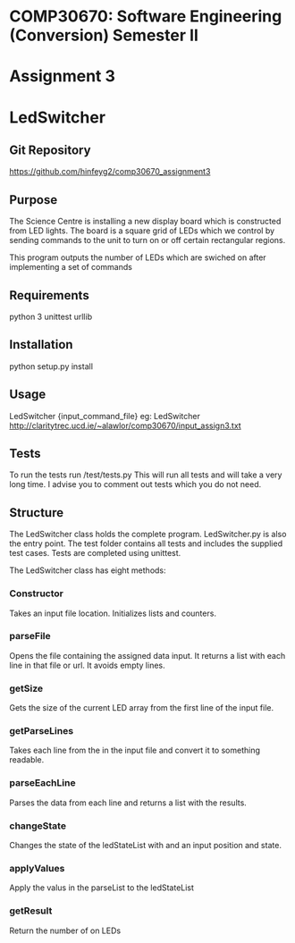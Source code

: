 COMP30670: Software Engineering (Conversion) Semester II
========================================================
Assignment 3
============
LedSwitcher
===========

Git Repository
---------------
https://github.com/hinfeyg2/comp30670_assignment3

Purpose
-------

The Science Centre is installing a new display board which is constructed from LED lights.
The board is a square grid of LEDs which we control by sending commands to the unit to turn on or off certain rectangular regions.

This program outputs the number of LEDs which are swiched on after implementing a set of commands

Requirements
---------------
python 3
unittest
urllib

Installation
------------
python setup.py install

Usage
-----
LedSwitcher {input_command_file}
eg:
LedSwitcher http://claritytrec.ucd.ie/~alawlor/comp30670/input_assign3.txt

Tests
-----
To run the tests run /test/tests.py
This will run all tests and will take a very long time.
I advise you to comment out tests which you do not need.

Structure
---------
The LedSwitcher class holds the complete program.
LedSwitcher.py is also the entry point.
The test folder contains all tests and includes the supplied test cases.
Tests are completed using unittest.

The LedSwitcher class has eight methods:

### Constructor ###

Takes an input file location.
Initializes lists and counters.

### parseFile ###
Opens the file containing the assigned data input.
It returns a list with each line in that file or url. It avoids empty lines.

### getSize ###
Gets the size of the current LED array from the first line of the input file.

### getParseLines ###
Takes each line from the in the input file and convert it to something readable.

### parseEachLine ###
Parses the data from each line and returns a list with the results.

### changeState ###
Changes the state of the ledStateList with and an input position and state.

### applyValues ###
Apply the valus in the parseList to the ledStateList

### getResult ###
Return the number of on LEDs
